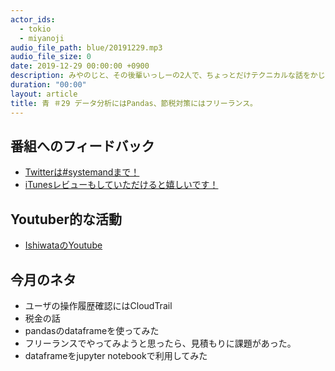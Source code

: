 ```yaml
---
actor_ids:
  - tokio
  - miyanoji
audio_file_path: blue/20191229.mp3
audio_file_size: 0
date: 2019-12-29 00:00:00 +0900
description: みやのじと、その後輩いっしーの2人で、ちょっとだけテクニカルな話をかじっちゃおう！という趣旨で始めた、systemand.onlineのサブチャンネル青です。
duration: "00:00"
layout: article
title: 青 ＃29 データ分析にはPandas、節税対策にはフリーランス。
---
```

## 番組へのフィードバック
* [Twitterは#systemandまで！](https://twitter.com/search?q=%23systemand)
* [iTunesレビューもしていただけると嬉しいです！](https://itunes.apple.com/jp/podcast/systemand-online/id1205168408?mt=2)

## Youtuber的な活動
* [IshiwataのYoutube](https://www.youtube.com/channel/UC0dN6GcdwpQA-WdSfI2tmZQ)

## 今月のネタ
* ユーザの操作履歴確認にはCloudTrail
* 税金の話
* pandasのdataframeを使ってみた
* フリーランスでやってみようと思ったら、見積もりに課題があった。
* dataframeをjupyter notebookで利用してみた

